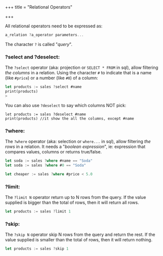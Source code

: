 +++
title = "Relational Operators"

+++

All relational operators need to be expressed as:

```rust
a_relation ?a_operator parameters...
```

The character `?` is called "*query*".

### ?select and ?deselect:

The `?select` operator (aka: projection or `SELECT * FROM` in sql), allow filtering *the columns* in a relation. Using the character `#` to indicate that is a name (like `#price`) or a number (like `#0`) of a column:

```rust
let products := sales ?select #name
print(products)
> 
```

You can also use `?deselect` to say which columns NOT pick:

```
let products := sales ?deselect #name
print(products) //it show the all the columns, except #name
```

### ?where:

The `?where` operator (aka: selection or `where...` in sql), allow filtering *the rows* in a relation. It needs a "*boolean expression*", ie: expression that compares values, columns or returns true/false.

```rust
let soda := sales ?where #name == "Soda"
let soda := sales ?where #0 == "Soda"

let cheaper := sales ?where #price < 5.0

```

### ?limit:

The `?limit N` operator return up to N rows from the query. If the value supplied is bigger than the total of rows, then it will return all rows.

```rust
let products := sales ?limit 1
```

### ?skip:

The `?skip N` operator skip N rows from the query and return the rest. If the value supplied is smaller than the total of rows, then it will return nothing.

```rust
let products := sales ?skip 1
```

